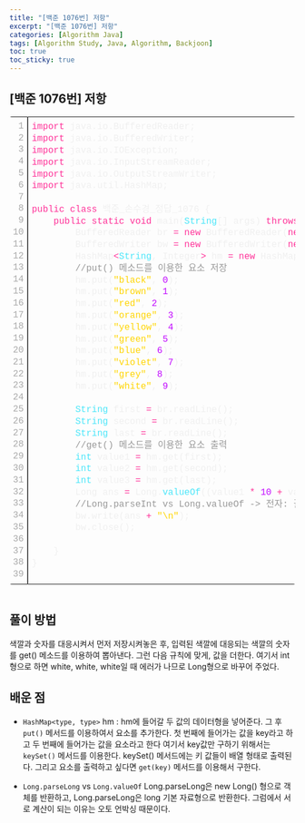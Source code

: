 ```yaml
---
title: "[백준 1076번] 저항"
excerpt: "[백준 1076번] 저항"
categories: [Algorithm Java]
tags: [Algorithm Study, Java, Algorithm, Backjoon]
toc: true
toc_sticky: true
---
```


## [백준 1076번] 저항

<div class="colorscripter-code" style="color:#f0f0f0;font-family:Consolas, 'Liberation Mono', Menlo, Courier, monospace !important; position:relative !important;overflow:auto"><table class="colorscripter-code-table" style="margin:0;padding:0;border:none;border-radius:4px;" cellspacing="0" cellpadding="0"><tr><td style="padding:6px;border-right:2px solid #4f4f4f"><div style="margin:0;padding:0;word-break:normal;text-align:right;color:#aaa;font-family:Consolas, 'Liberation Mono', Menlo, Courier, monospace !important;line-height:130%"><div style="line-height:130%">1</div><div style="line-height:130%">2</div><div style="line-height:130%">3</div><div style="line-height:130%">4</div><div style="line-height:130%">5</div><div style="line-height:130%">6</div><div style="line-height:130%">7</div><div style="line-height:130%">8</div><div style="line-height:130%">9</div><div style="line-height:130%">10</div><div style="line-height:130%">11</div><div style="line-height:130%">12</div><div style="line-height:130%">13</div><div style="line-height:130%">14</div><div style="line-height:130%">15</div><div style="line-height:130%">16</div><div style="line-height:130%">17</div><div style="line-height:130%">18</div><div style="line-height:130%">19</div><div style="line-height:130%">20</div><div style="line-height:130%">21</div><div style="line-height:130%">22</div><div style="line-height:130%">23</div><div style="line-height:130%">24</div><div style="line-height:130%">25</div><div style="line-height:130%">26</div><div style="line-height:130%">27</div><div style="line-height:130%">28</div><div style="line-height:130%">29</div><div style="line-height:130%">30</div><div style="line-height:130%">31</div><div style="line-height:130%">32</div><div style="line-height:130%">33</div><div style="line-height:130%">34</div><div style="line-height:130%">35</div><div style="line-height:130%">36</div><div style="line-height:130%">37</div><div style="line-height:130%">38</div><div style="line-height:130%">39</div></div></td><td style="padding:6px 0;text-align:left"><div style="margin:0;padding:0;color:#f0f0f0;font-family:Consolas, 'Liberation Mono', Menlo, Courier, monospace !important;line-height:130%"><div style="padding:0 6px; white-space:pre; line-height:130%"><span style="color:#ff3399">import</span>&nbsp;java.io.BufferedReader;</div><div style="padding:0 6px; white-space:pre; line-height:130%"><span style="color:#ff3399">import</span>&nbsp;java.io.BufferedWriter;</div><div style="padding:0 6px; white-space:pre; line-height:130%"><span style="color:#ff3399">import</span>&nbsp;java.io.IOException;</div><div style="padding:0 6px; white-space:pre; line-height:130%"><span style="color:#ff3399">import</span>&nbsp;java.io.InputStreamReader;</div><div style="padding:0 6px; white-space:pre; line-height:130%"><span style="color:#ff3399">import</span>&nbsp;java.io.OutputStreamWriter;</div><div style="padding:0 6px; white-space:pre; line-height:130%"><span style="color:#ff3399">import</span>&nbsp;java.util.HashMap;</div><div style="padding:0 6px; white-space:pre; line-height:130%">&nbsp;</div><div style="padding:0 6px; white-space:pre; line-height:130%"><span style="color:#ff3399">public</span>&nbsp;<span style="color:#ff3399">class</span>&nbsp;백준_손수경_정답_1076&nbsp;{</div><div style="padding:0 6px; white-space:pre; line-height:130%">&nbsp;&nbsp;&nbsp;&nbsp;<span style="color:#ff3399">public</span>&nbsp;<span style="color:#ff3399">static</span>&nbsp;<span style="color:#ff3399">void</span>&nbsp;main(<span style="color:#4be6fa">String</span>[]&nbsp;args)&nbsp;<span style="color:#ff3399">throws</span>&nbsp;IOException&nbsp;{&nbsp;&nbsp;</div><div style="padding:0 6px; white-space:pre; line-height:130%">&nbsp;&nbsp;&nbsp;&nbsp;&nbsp;&nbsp;&nbsp;&nbsp;BufferedReader&nbsp;br&nbsp;<span style="color:#0086b3"></span><span style="color:#ff3399">=</span>&nbsp;<span style="color:#ff3399">new</span>&nbsp;BufferedReader(<span style="color:#ff3399">new</span>&nbsp;InputStreamReader(<span style="color:#4be6fa">System</span>.<span style="color:#4be6fa">in</span>));</div><div style="padding:0 6px; white-space:pre; line-height:130%">&nbsp;&nbsp;&nbsp;&nbsp;&nbsp;&nbsp;&nbsp;&nbsp;BufferedWriter&nbsp;bw&nbsp;<span style="color:#0086b3"></span><span style="color:#ff3399">=</span>&nbsp;<span style="color:#ff3399">new</span>&nbsp;BufferedWriter(<span style="color:#ff3399">new</span>&nbsp;OutputStreamWriter(<span style="color:#4be6fa">System</span>.<span style="color:#4be6fa">out</span>));</div><div style="padding:0 6px; white-space:pre; line-height:130%">&nbsp;&nbsp;&nbsp;&nbsp;&nbsp;&nbsp;&nbsp;&nbsp;HashMap<span style="color:#0086b3"></span><span style="color:#ff3399">&lt;</span><span style="color:#4be6fa">String</span>,&nbsp;Integer<span style="color:#0086b3"></span><span style="color:#ff3399">&gt;</span>&nbsp;hm&nbsp;<span style="color:#0086b3"></span><span style="color:#ff3399">=</span>&nbsp;<span style="color:#ff3399">new</span>&nbsp;HashMap<span style="color:#0086b3"></span><span style="color:#ff3399">&lt;</span><span style="color:#4be6fa">String</span>,&nbsp;Integer<span style="color:#0086b3"></span><span style="color:#ff3399">&gt;</span>();</div><div style="padding:0 6px; white-space:pre; line-height:130%">&nbsp;&nbsp;&nbsp;&nbsp;&nbsp;&nbsp;&nbsp;&nbsp;<span style="color:#999999">//put()&nbsp;메소드를&nbsp;이용한&nbsp;요소&nbsp;저장</span></div><div style="padding:0 6px; white-space:pre; line-height:130%">&nbsp;&nbsp;&nbsp;&nbsp;&nbsp;&nbsp;&nbsp;&nbsp;hm.put(<span style="color:#ffd500">"black"</span>,&nbsp;<span style="color:#c10aff">0</span>);</div><div style="padding:0 6px; white-space:pre; line-height:130%">&nbsp;&nbsp;&nbsp;&nbsp;&nbsp;&nbsp;&nbsp;&nbsp;hm.put(<span style="color:#ffd500">"brown"</span>,&nbsp;<span style="color:#c10aff">1</span>);</div><div style="padding:0 6px; white-space:pre; line-height:130%">&nbsp;&nbsp;&nbsp;&nbsp;&nbsp;&nbsp;&nbsp;&nbsp;hm.put(<span style="color:#ffd500">"red"</span>,&nbsp;<span style="color:#c10aff">2</span>);</div><div style="padding:0 6px; white-space:pre; line-height:130%">&nbsp;&nbsp;&nbsp;&nbsp;&nbsp;&nbsp;&nbsp;&nbsp;hm.put(<span style="color:#ffd500">"orange"</span>,&nbsp;<span style="color:#c10aff">3</span>);</div><div style="padding:0 6px; white-space:pre; line-height:130%">&nbsp;&nbsp;&nbsp;&nbsp;&nbsp;&nbsp;&nbsp;&nbsp;hm.put(<span style="color:#ffd500">"yellow"</span>,&nbsp;<span style="color:#c10aff">4</span>);</div><div style="padding:0 6px; white-space:pre; line-height:130%">&nbsp;&nbsp;&nbsp;&nbsp;&nbsp;&nbsp;&nbsp;&nbsp;hm.put(<span style="color:#ffd500">"green"</span>,&nbsp;<span style="color:#c10aff">5</span>);</div><div style="padding:0 6px; white-space:pre; line-height:130%">&nbsp;&nbsp;&nbsp;&nbsp;&nbsp;&nbsp;&nbsp;&nbsp;hm.put(<span style="color:#ffd500">"blue"</span>,&nbsp;<span style="color:#c10aff">6</span>);</div><div style="padding:0 6px; white-space:pre; line-height:130%">&nbsp;&nbsp;&nbsp;&nbsp;&nbsp;&nbsp;&nbsp;&nbsp;hm.put(<span style="color:#ffd500">"violet"</span>,&nbsp;<span style="color:#c10aff">7</span>);</div><div style="padding:0 6px; white-space:pre; line-height:130%">&nbsp;&nbsp;&nbsp;&nbsp;&nbsp;&nbsp;&nbsp;&nbsp;hm.put(<span style="color:#ffd500">"grey"</span>,&nbsp;<span style="color:#c10aff">8</span>);</div><div style="padding:0 6px; white-space:pre; line-height:130%">&nbsp;&nbsp;&nbsp;&nbsp;&nbsp;&nbsp;&nbsp;&nbsp;hm.put(<span style="color:#ffd500">"white"</span>,&nbsp;<span style="color:#c10aff">9</span>);</div><div style="padding:0 6px; white-space:pre; line-height:130%">&nbsp;&nbsp;&nbsp;&nbsp;&nbsp;&nbsp;&nbsp;&nbsp;</div><div style="padding:0 6px; white-space:pre; line-height:130%">&nbsp;&nbsp;&nbsp;&nbsp;&nbsp;&nbsp;&nbsp;&nbsp;<span style="color:#4be6fa">String</span>&nbsp;first&nbsp;<span style="color:#0086b3"></span><span style="color:#ff3399">=</span>&nbsp;br.readLine();</div><div style="padding:0 6px; white-space:pre; line-height:130%">&nbsp;&nbsp;&nbsp;&nbsp;&nbsp;&nbsp;&nbsp;&nbsp;<span style="color:#4be6fa">String</span>&nbsp;second&nbsp;<span style="color:#0086b3"></span><span style="color:#ff3399">=</span>&nbsp;br.readLine();</div><div style="padding:0 6px; white-space:pre; line-height:130%">&nbsp;&nbsp;&nbsp;&nbsp;&nbsp;&nbsp;&nbsp;&nbsp;<span style="color:#4be6fa">String</span>&nbsp;last&nbsp;<span style="color:#0086b3"></span><span style="color:#ff3399">=</span>&nbsp;br.readLine();</div><div style="padding:0 6px; white-space:pre; line-height:130%">&nbsp;&nbsp;&nbsp;&nbsp;&nbsp;&nbsp;&nbsp;&nbsp;<span style="color:#999999">//get()&nbsp;메소드를&nbsp;이용한&nbsp;요소&nbsp;출력</span></div><div style="padding:0 6px; white-space:pre; line-height:130%">&nbsp;&nbsp;&nbsp;&nbsp;&nbsp;&nbsp;&nbsp;&nbsp;<span style="color:#4be6fa">int</span>&nbsp;value1&nbsp;<span style="color:#0086b3"></span><span style="color:#ff3399">=</span>&nbsp;hm.get(first);</div><div style="padding:0 6px; white-space:pre; line-height:130%">&nbsp;&nbsp;&nbsp;&nbsp;&nbsp;&nbsp;&nbsp;&nbsp;<span style="color:#4be6fa">int</span>&nbsp;value2&nbsp;<span style="color:#0086b3"></span><span style="color:#ff3399">=</span>&nbsp;hm.get(second);</div><div style="padding:0 6px; white-space:pre; line-height:130%">&nbsp;&nbsp;&nbsp;&nbsp;&nbsp;&nbsp;&nbsp;&nbsp;<span style="color:#4be6fa">int</span>&nbsp;value3&nbsp;<span style="color:#0086b3"></span><span style="color:#ff3399">=</span>&nbsp;hm.get(last);</div><div style="padding:0 6px; white-space:pre; line-height:130%">&nbsp;&nbsp;&nbsp;&nbsp;&nbsp;&nbsp;&nbsp;&nbsp;Long&nbsp;ans&nbsp;<span style="color:#0086b3"></span><span style="color:#ff3399">=</span>&nbsp;Long.<span style="color:#4be6fa">valueOf</span>((value1&nbsp;<span style="color:#0086b3"></span><span style="color:#ff3399">*</span>&nbsp;<span style="color:#c10aff">10</span>&nbsp;<span style="color:#0086b3"></span><span style="color:#ff3399">+</span>&nbsp;value2))&nbsp;<span style="color:#0086b3"></span><span style="color:#ff3399">*</span>&nbsp;Long.<span style="color:#4be6fa">valueOf</span>((<span style="color:#4be6fa">int</span>)Math.pow(<span style="color:#c10aff">10</span>,&nbsp;value3));</div><div style="padding:0 6px; white-space:pre; line-height:130%">&nbsp;&nbsp;&nbsp;&nbsp;&nbsp;&nbsp;&nbsp;&nbsp;<span style="color:#999999">//Long.parseInt&nbsp;vs&nbsp;Long.valueOf&nbsp;-&gt;&nbsp;전자:&nbsp;괄호&nbsp;안에&nbsp;무조건&nbsp;스트링형.&nbsp;후자:&nbsp;괄호&nbsp;안에&nbsp;상관없음</span></div><div style="padding:0 6px; white-space:pre; line-height:130%">&nbsp;&nbsp;&nbsp;&nbsp;&nbsp;&nbsp;&nbsp;&nbsp;bw.write(ans&nbsp;<span style="color:#0086b3"></span><span style="color:#ff3399">+</span>&nbsp;<span style="color:#ffd500">"\n"</span>);</div><div style="padding:0 6px; white-space:pre; line-height:130%">&nbsp;&nbsp;&nbsp;&nbsp;&nbsp;&nbsp;&nbsp;&nbsp;bw.close();</div><div style="padding:0 6px; white-space:pre; line-height:130%">&nbsp;&nbsp;&nbsp;&nbsp;&nbsp;&nbsp;&nbsp;&nbsp;</div><div style="padding:0 6px; white-space:pre; line-height:130%">&nbsp;&nbsp;&nbsp;&nbsp;}</div><div style="padding:0 6px; white-space:pre; line-height:130%">}</div><div style="padding:0 6px; white-space:pre; line-height:130%">&nbsp;</div></div><div style="text-align:right;margin-top:-13px;margin-right:5px;font-size:9px;font-style:italic"><a href="http://colorscripter.com/info#e" target="_blank" style="color:#4f4f4ftext-decoration:none">Colored by Color Scripter</a></div></td><td style="vertical-align:bottom;padding:0 2px 4px 0"><a href="http://colorscripter.com/info#e" target="_blank" style="text-decoration:none;color:white"><span style="font-size:9px;word-break:normal;background-color:#4f4f4f;color:white;border-radius:10px;padding:1px">cs</span></a></td></tr></table></div>
<br>

## 풀이 방법

색깔과 숫자를 대응시켜서 먼저 저장시켜놓은 후, 입력된 색깔에 대응되는 색깔의 숫자를 get() 메소드를 이용하여 뽑아낸다. 그런 다음 규칙에 맞게, 값을 더한다. 여기서 int형으로 하면 white, white, white일 때 에러가 나므로 Long형으로 바꾸어 주었다.
<br>

## 배운 점

- `HashMap<type, type>` hm : hm에 들어갈 두 값의 데이터형을 넣어준다. 그 후 `put()` 메서드를 이용하여서 요소를 추가한다. 첫 번째에 들어가는 값을 key라고 하고 두 번째에 들어가는 값을 요소라고 한다 여기서 key값만 구하기 위해서는 `keySet()` 메서드를 이용한다. keySet() 메서드에는 키 값들이 배열 형태로 출력된다. 그리고 요소를 출력하고 싶다면 `get(key)` 메서드를 이용해서 구한다.

- `Long.parseLong` vs `Long.valueOf`
  Long.parseLong은 new Long() 형으로 객체를 반환하고, Long.parseLong은 long 기본 자료형으로 반환한다. 그럼에서 서로 계산이 되는 이유는 오토 언박싱 때문이다.
